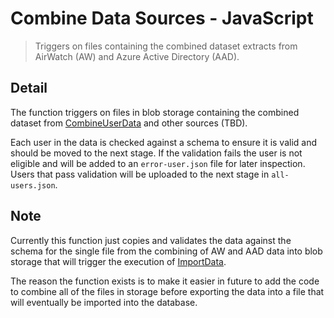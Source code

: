 # Combine Data Sources - JavaScript

> Triggers on files containing the combined dataset extracts from AirWatch (AW)
> and Azure Active Directory (AAD).

## Detail

The function triggers on files in blob storage containing the combined dataset
from [CombineUserData](../CombineUserData) and other sources (TBD).

Each user in the data is checked against a schema to ensure it is valid and
should be moved to the next stage. If the validation fails the user is not
eligible and will be added to an `error-user.json` file for later inspection.
Users that pass validation will be uploaded to the next stage in
`all-users.json`.

## Note

Currently this function just copies and validates the data against the schema
for the single file from the combining of AW and AAD data into blob storage
that will trigger the execution of [ImportData](../ImportData).

The reason the function exists is to make it easier in future to add the code
to combine all of the files in storage before exporting the data into a file
that will eventually be imported into the database.
